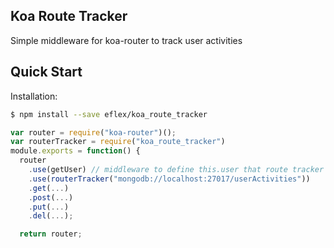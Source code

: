 ## Koa Route Tracker
  Simple middleware for koa-router to track user activities

## Quick Start

  Installation:

```bash
$ npm install --save eflex/koa_route_tracker
```


```javascript
var router = require("koa-router")();
var routerTracker = require("koa_route_tracker")
module.exports = function() {
  router
    .use(getUser) // middleware to define this.user that route tracker needs
    .use(routerTracker("mongodb://localhost:27017/userActivities"))
    .get(...)
    .post(...)
    .put(...)
    .del(...);

  return router;
```

